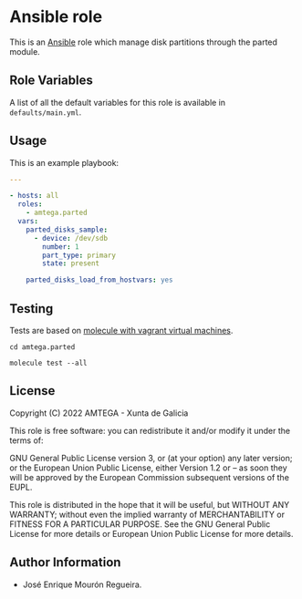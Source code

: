 # Ansible <!-- this role name --> role

This is an [Ansible](http://www.ansible.com) role which manage disk partitions through the parted module.

## Role Variables

A list of all the default variables for this role is available in `defaults/main.yml`.

## Usage

This is an example playbook:

```yaml
---

- hosts: all
  roles:
    - amtega.parted
  vars:
    parted_disks_sample:
      - device: /dev/sdb
        number: 1
        part_type: primary
        state: present

    parted_disks_load_from_hostvars: yes
```

## Testing

Tests are based on [molecule with vagrant virtual machines](https://molecule.readthedocs.io/en/latest/installation.html).

```shell
cd amtega.parted

molecule test --all
```

## License

Copyright (C) 2022 AMTEGA - Xunta de Galicia

This role is free software: you can redistribute it and/or modify it under the terms of:

GNU General Public License version 3, or (at your option) any later version; or the European Union Public License, either Version 1.2 or – as soon they will be approved by the European Commission ­subsequent versions of the EUPL.

This role is distributed in the hope that it will be useful, but WITHOUT ANY WARRANTY; without even the implied warranty of MERCHANTABILITY or FITNESS FOR A PARTICULAR PURPOSE.  See the GNU General Public License for more details or European Union Public License for more details.

## Author Information

- José Enrique Mourón Regueira.

